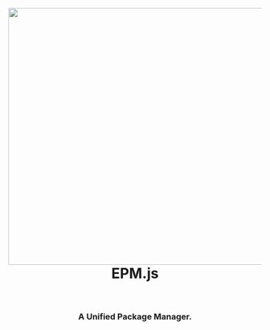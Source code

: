 <h1 align="center">
  <br>
  <img src="https://cdn.my-file.cn/img/epmlogo.png" width="512"/></a>
  <br>
  EPM.js
  <br>
  
</h1>
<br>
<h3 align="center">A Unified Package Manager.</h3>



